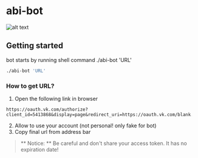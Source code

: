 # abi-bot

![alt text](http://cs622017.vk.me/v622017797/19009/e_FAldTNkBc.jpg "Abi Bot")

## Getting started
bot starts by running shell command ./abi-bot 'URL'
```sh
./abi-bot 'URL'
```

### How to get URL?
1. Open the following link in browser
```
https://oauth.vk.com/authorize?client_id=5413868&display=page&redirect_uri=https://oauth.vk.com/blank.html&scope=messages,friends,audio,status,groups,offline&response_type=token&v=5.50
```
2. Allow to use your account (not personal! only fake for bot)
3. Copy final url from address bar

> ** Notice: ** Be careful and don't share your access token. It has no expiration date!
